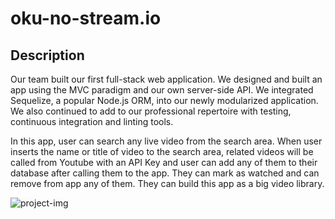 # oku-no-stream.io


## Description

Our team built our first full-stack web application. We designed and built an app using the MVC paradigm and our own server-side API. We integrated Sequelize, a popular Node.js ORM, into our newly modularized application. We also continued to add to our professional repertoire with testing, continuous integration and linting tools.

In this app, user can search any live video from the search area. When user inserts the name or title of video to the search area, related videos will be called from Youtube with an API Key and user can add any of them to their database after calling them to the app. They can mark as watched and can remove from app any of them. They can build this app as a big video library.





![project-img](https://user-images.githubusercontent.com/60679626/95669208-cf5a3d00-0b32-11eb-893a-ed15534a25dc.PNG)
